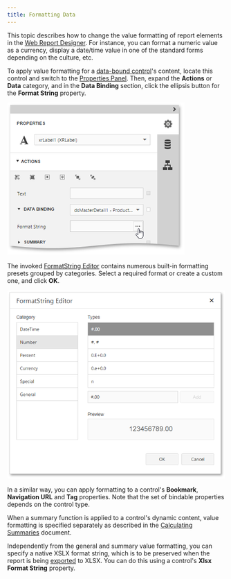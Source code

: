 ```yaml
---
title: Formatting Data
---
```

This topic describes how to change the value formatting of report elements in the [Web Report Designer](../../../../../interface-elements-for-web/articles/report-designer.md). For instance, you can format a numeric value as a currency, display a date/time value in one of the standard forms depending on the culture, etc.

To apply value formatting for a [data-bound control](../../../../../interface-elements-for-web/articles/report-designer/creating-reports/providing-data/bind-report-controls-to-data.md)'s content, locate this control and switch to the [Properties Panel](../../../../../interface-elements-for-web/articles/report-designer/interface-elements/properties-panel.md). Then, expand the **Actions** or **Data** category, and in the **Data Binding** section, click the ellipsis button for the **Format String** property.

![WebDesigner_FilterStringForLabelText](../../../../images/Img122800.png)

The invoked [FormatString Editor](../../../../../interface-elements-for-web/articles/report-designer/interface-elements/format-string-editor.md) contains numerous built-in formatting presets grouped by categories. Select a required format or create a custom one, and click **OK**.

![WebDesigner_FilterStringEditor](../../../../images/Img122753.png)

In a similar way, you can apply formatting to a control's **Bookmark**, **Navigation URL** and **Tag** properties. Note that the set of bindable properties depends on the control type.

When a summary function is applied to a control's dynamic content, value formatting is specified separately as described in the [Calculating Summaries](../../../../../interface-elements-for-web/articles/report-designer/creating-reports/shaping-data/calculating-summaries.md) document.

Independently from the general and summary value formatting, you can specify a native XSLX format string, which is to be preserved when the report is being [exported](../../../../../interface-elements-for-web/articles/document-viewer/html5-document-viewer/exporting/export-a-document.md) to XLSX. You can do this using a control's **Xlsx Format String** property.
